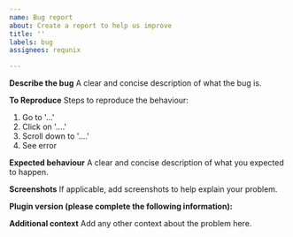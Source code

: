 ```yaml
---
name: Bug report
about: Create a report to help us improve
title: ''
labels: bug
assignees: requnix

---
```


**Describe the bug**
A clear and concise description of what the bug is.

**To Reproduce**
Steps to reproduce the behaviour:
1. Go to '...'
2. Click on '....'
3. Scroll down to '....'
4. See error

**Expected behaviour**
A clear and concise description of what you expected to happen.

**Screenshots**
If applicable, add screenshots to help explain your problem.

**Plugin version (please complete the following information):**

**Additional context**
Add any other context about the problem here.
